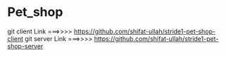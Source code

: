 # Pet_shop

git client Link ===>>>> https://github.com/shifat-ullah/stride1-pet-shop-client
git server Link ===>>>> https://github.com/shifat-ullah/stride1-pet-shop-server
